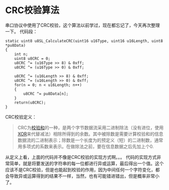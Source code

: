 # CRC校验算法

串口协议中使用了CRC校验，这个算法以前学过，现在都忘记了，今天再次整理一下。 代码段：

```text
static uint8 u8SL_CalculateCRC(uint16 u16Type, uint16 u16Length, uint8 *pu8Data)
{
    int n;
    uint8 u8CRC = 0;
    u8CRC ^= (u16Type >> 8) & 0xff;
    u8CRC ^= (u16Type >> 0) & 0xff;

    u8CRC ^= (u16Length >> 8) & 0xff;
    u8CRC ^= (u16Length >> 0) & 0xff;
    for(n = 0; n < u16Length; n++)
    {
        u8CRC ^= pu8Data[n];
    }
    return(u8CRC);
}
```

CRC校验定义：

> CRC为[校验和](https://zh.wikipedia.org/wiki/%E6%A0%A1%E9%AA%8C%E5%92%8C)的一种，是两个字节数据流采用二进制除法（没有进位，使用[XOR](https://zh.wikipedia.org/wiki/XOR)来代替减法）相除所得到的余数。其中被除数是需要计算校验和的信息数据流的二进制表示；除数是一个长度为的预定义（短）的二进制数，通常用多项式的系数来表示。在做除法之前，要在信息数据之后先加上个0.

从定义上看，上面的代码并不像是CRC校验的实现方式啊。。。 代码的实现方式非常简单，就是将要发送的字符串的每一位都进行异或运算，最后得出一个值。这个应该不是CRC校验，但是也能起到校验的作用，因为中间任何一个字符变化，都会导致异或运算得到的结果不一样，当然，也有可能错进错出，但是概率非常小了。

